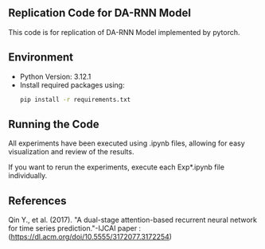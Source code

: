 ## Replication Code for DA-RNN Model
This code is for replication of DA-RNN Model implemented by pytorch.


## Environment

- Python Version: 3.12.1  
- Install required packages using:  
  ```bash
  pip install -r requirements.txt

## Running the Code

All experiments have been executed using .ipynb files, allowing for easy visualization and review of the results.

If you want to rerun the experiments, execute each Exp*.ipynb file individually.

## References
Qin Y., et al. (2017). "A dual-stage attention-based recurrent neural network for time series prediction."-IJCAI
paper : (https://dl.acm.org/doi/10.5555/3172077.3172254)


